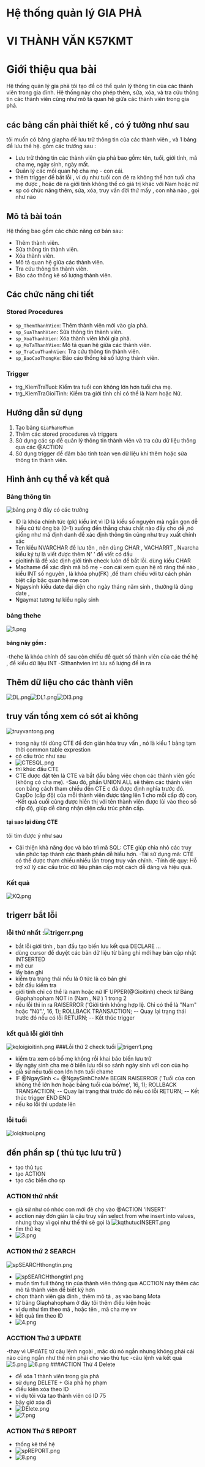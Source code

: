 # Hệ thống quản lý GIA PHẢ 
# VI THÀNH VĂN K57KMT

# Giới thiệu qua bài 

Hệ thống quản lý gia phả tôi tạo để có thể quản lý thông tin của các thành viên trong gia đình. Hệ thống này cho phép thêm, sửa, xóa, và tra cứu thông tin các thành viên cũng như mô tả quan hệ giữa các thành viên trong gia phả.

## các bảng cần phải thiết kế , có ý tưởng như sau 

tôi muốn có bảng giapha để lưu trữ thông tin của các thành viên , và 1 bảng để lưu thế hệ.
gồm các trường sau :
- Lưu trữ thông tin các thành viên gia phả bao gồm: tên, tuổi, giới tính, mã cha mẹ, ngày sinh, ngày mất.
- Quản lý các mối quan hệ cha mẹ - con cái.
- thêm trigger để bắt lỗi , ví dụ như tuổi con đẻ ra không thể hơn tuổi cha mẹ được , hoặc đẻ ra giới tính không thể có giá trị khác với Nam hoặc nữ
 - sp có chức năng thêm, sửa, xóa, truy vấn đời thứ mấy , con nhà nào , gọi như nào  

## Mô tả bài toán

Hệ thống bao gồm các chức năng cơ bản sau:

- Thêm thành viên.
- Sửa thông tin thành viên.
- Xóa thành viên.
- Mô tả quan hệ giữa các thành viên.
- Tra cứu thông tin thành viên.
- Báo cáo thống kê số lượng thành viên.

## Các chức năng chi tiết

### Stored Procedures

- `sp_ThemThanhVien`: Thêm thành viên mới vào gia phả.
- `sp_SuaThanhVien`: Sửa thông tin thành viên.
- `sp_XoaThanhVien`: Xóa thành viên khỏi gia phả.
- `sp_MoTaThanhVien`: Mô tả quan hệ giữa các thành viên.
- `sp_TraCuuThanhVien`: Tra cứu thông tin thành viên.
- `sp_BaoCaoThongKe`: Báo cáo thống kê số lượng thành viên.

### Trigger

- trg_KiemTraTuoi: Kiểm tra tuổi con không lớn hơn tuổi cha mẹ.
- trg_KiemTraGioiTinh: Kiểm tra giới tính chỉ có thể là Nam hoặc Nữ.

## Hướng dẫn sử dụng

1. Tạo bảng `GiaPhaHoPham` 
2. Thêm các stored procedures và triggers 
3. Sử dụng các sp để quản lý thông tin thành viên và tra cứu dữ liệu thông qua các @ACTION
4. Sử dụng trigger để đảm bảo tính toàn vẹn dữ liệu khi thêm hoặc sửa thông tin thành viên.

## Hình ảnh cụ thể và kết quả 

### Bảng thông tin 
![bảng.png](https://tiloid.com/uploads/images/june2024/bang1.png)
ở đây có các trường 
- ID là khóa chính tức (pk) kiểu int vì ID là kiểu số nguyên mà ngắn gọn dễ hiểu cứ từ ông bà (0-1) xuống đến thằng cháu chắt nào đấy cho dễ ,nó giống như mã định danh để xác định thông tin cũng như truy xuất chính xác 
 - Ten kiểu NVARCHAR để lưu tên , nên dùng CHAR , VACHARRT , Nvarcha kiểu ký tự là viết được thêm N' ' để viết có dấu 
 - gioitinh là để xác định giới tính check luôn để bắt lỗi. dùng kiểu CHAR 
 - Machame để xác định mã bố mẹ - con cái xem quan hệ rõ ràng thế nào , kiểu INT số nguyên , là khóa phụ(FK) ,để tham chiếu với tư cách phân biệt cấp bậc quan hệ mẹ con 
 - Ngaysinh kiểu date đại diện cho ngày tháng năm sinh , thường là dùng date , 
 - Ngaymat tương tự kiểu ngày sinh  
 ### bảng thehe
![1.png](https://tiloid.com/uploads/images/june2024/1.png)
#### bảng này gồm :
-thehe là khóa chính để sau còn chiếu để quét số thành viên của các thế hệ , để kiểu dữ liệu INT 
-Slthanhvien int lưu số lượng để in ra 
## Thêm dữ liệu cho các thành viên 
![DL.png](https://tiloid.com/uploads/images/june2024/DL.png)![DL1.png](https://tiloid.com/uploads/images/june2024/DL1.png)![Dl3.png](https://tiloid.com/uploads/images/june2024/Dl3.png)
## truy vấn tổng xem có sót ai không 
![truyvantong.png](https://tiloid.com/uploads/images/june2024/truyvantong.png)
 - trong này tôi dùng CTE để đơn giản hóa truy vấn , nó là kiểu 1 bảng tạm thời common table exprestion 
 - có cấu trúc như sau 
 - ![CTESQL.png](https://tiloid.com/uploads/images/june2024/CTESQL.png)
 - thì khúc đầu CTE 
 - CTE được đặt tên là CTE và bắt đầu bằng việc chọn các thành viên gốc (không có cha mẹ).
 -Sau đó, phần UNION ALL sẽ thêm các thành viên con bằng cách tham chiếu đến CTE c đã được định nghĩa trước đó.
CapDo (cấp độ) của mỗi thành viên được tăng lên 1 cho mỗi cấp độ con.
 -Kết quả cuối cùng được hiển thị với tên thành viên được lùi vào theo số cấp độ, giúp dễ dàng nhận diện cấu trúc phân cấp.
 #### tại sao lại dùng CTE 
tôi tìm được ý như sau 
 - Cải thiện khả năng đọc và bảo trì mã SQL: CTE giúp chia nhỏ các truy vấn phức tạp thành các thành phần dễ hiểu hơn.
 -Tái sử dụng mã: CTE có thể được tham chiếu nhiều lần trong truy vấn chính.
 -Tính đệ quy: Hỗ trợ xử lý các cấu trúc dữ liệu phân cấp một cách dễ dàng và hiệu quả.
### Kết quả 
![KQ.png](https://tiloid.com/uploads/images/june2024/KQ.png)

## trigerr bắt lỗi 
 ### lỗi thứ nhất :![trigerr.png](https://tiloid.com/uploads/images/june2024/trigerr.png)
 - bắt lỗi giới tính , ban đầu tạo biến lưu kết quả DECLARE ...
 - dùng cursor để duyệt các bản dữ liệu từ bảng ghi mới hay bản cập nhật INTSERTED
 - mở cur
 - lấy bản ghi 
 - kiểm tra trạng thái nếu là 0 tức là có bản ghi 
 - bắt đầu kiểm tra 
 - giới tính chỉ có thể là nam hoặc nữ IF UPPER(@Gioitinh) check từ Bảng Giaphahopham NOT in (Nam , Nữ ) 1 trong 2
 - nếu lỗi thì in ra RAISERROR ('Giới tính không hợp lệ. Chỉ có thể là  "Nam" hoặc "Nữ".', 16, 1);
            ROLLBACK TRANSACTION; -- Quay lại trạng thái trước đó nếu có lỗi
            RETURN; -- Kết thúc trigger
### kết quả lỗi giới tính 
![kqloigioitinh.png](https://tiloid.com/uploads/images/june2024/kqloigioitinh.png)
  ###Lỗi thứ 2 check tuổi 
![trigerr1.png](https://tiloid.com/uploads/images/june2024/trigerr1.png)
 - kiểm tra xem có bố mẹ không rồi khai báo biến lưu trữ 
 - lấy ngày sinh cha mẹ ở biến lưu rồi so sánh ngày sinh với 
   con của họ 
 - giả sử nếu tuổi con lớn hơn tuổi chame
 - IF @NgaySinh <= @NgaySinhChaMe
            BEGIN
                RAISERROR ('Tuổi của con không thể lớn hơn hoặc bằng tuổi của bố/mẹ', 16, 1);
                ROLLBACK TRANSACTION; -- Quay lại trạng thái trước đó nếu có lỗi
                RETURN; -- Kết thúc trigger
            END
        END
  - nếu ko lỗi thì update lên 
### lỗi tuổi 
 ![loiqktuoi.png](https://tiloid.com/uploads/images/june2024/loiqktuoi.png)
## đến phần sp ( thủ tục lưu trữ ) 
 - tạo thủ tục 
 - tạo ACTION 
 - tạo các biến cho sp
 ### ACTION thứ nhất
 - giả sử như có nhóc con mới đẻ cho vào @ACTION 'INSERT'
 - acction này đơn giản là câu truy vấn select from whe insert into values, nhưng thay vì gọi như thế thì sẽ gọi là ![kqthutucINSERT.png](https://tiloid.com/uploads/images/june2024/kqthutucINSERT.png)
 - tìm thử kq 
 - ![3.png](https://tiloid.com/uploads/images/june2024/3.png)
 ### ACTION thứ 2 SEARCH 
 ![spSEARCHthongtin.png](https://tiloid.com/uploads/images/june2024/spsearchthongtin1.png)
 - ![spSEARCHthongtin1.png](https://tiloid.com/uploads/images/june2024/spSEARCHthongtin1.png)
 -  muốn tìm full thông tin của thành viên thông qua ACCTION này thêm các mô tả thành viên để biết kỹ hơn 
 - chọn thành viên gia đình , thêm mô tả , as vào bảng Mota 
 - từ bảng Giaphahopham ở đây tôi thêm điều kiện hoặc 
 - ví dụ như tìm theo mã , hoặc tên , mã cha mẹ vv 
 - kết quả tìm theo ID
 -  ![4.png](https://tiloid.com/uploads/images/june2024/4.png)
### ACCTION Thứ 3 UPDATE 
 -thay vì UPdATE từ câu lệnh ngoài , mặc dù nó ngắn nhưng không phải cái nào cũng ngắn như thế nên phải cho vào thủ tục 
 -câu lệnh và kết quả 
![5.png](https://tiloid.com/uploads/images/june2024/5.png)
![6.png](https://tiloid.com/uploads/images/june2024/6.png)
###ACTION Thứ 4 Delete 
 - để xóa 1 thành viên trong gia phả 
 - sử dụng DELETE + Gia phả họ phạm 
 - điều kiện xóa theo ID 
 - ví dụ tôi vừa tạo thành viên có ID 75
 - bây giờ xóa đi 
 - ![DElete.png](https://tiloid.com/uploads/images/june2024/DElete.png)
 - ![7.png](https://tiloid.com/uploads/images/june2024/7.png)
   
 ### ACTION Thứ 5 REPORT
   - thống kê thế hệ 
   - ![spREPORT.png](https://tiloid.com/uploads/images/june2024/spREPORT.png)
   - ![8.png](https://tiloid.com/uploads/images/june2024/8.png)
